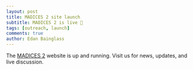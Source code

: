 ```yaml
---
layout: post
title: MADICES 2 site launch
subtitle: MADICES 2 is live 🎉
tags: [outreach, launch]
comments: true
author: Edan Bainglass
---
```


The [MADICES 2](https://madices.github.io/) website is up and running. Visit us for news, updates, and live discussion.
